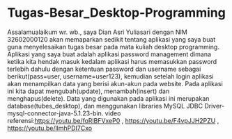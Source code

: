 # Tugas-Besar_Desktop-Programming
Assalamualaikum wr. wb., saya Dian Asri Yuliasari dengan NIM 32602000120 akan memaparkan sedikit tentang aplikasi yang saya buat guna menyelesaikan tugas besar pada mata kuliah desktop programming. Aplikasi yang saya buat adalah aplikasi password management dimana ketika kita hendak masuk kedalam aplikasi harus memasukkan password terlebih dahulu dengan ketentuan password dan username sebagai berikut(pass=user, username=user123), kemudian setelah login aplikasi akan menampilkan  data yang berisi akun-akun pada website. Pada aplikasi ini kita dapat mengubah(update), menambah(insert) dan menghapus(delete). Data yang digunakan pada aplikasi ini merupakan database(tubes_desktop), dan menggunakan libraries MySQL JDBC Driver-mysql-connector-java-5.1.23-bin.
video referensi:https://youtu.be/foRlBFVxeP0 , https://youtu.be/F4vpJJH2PZU , https://youtu.be/llmhPDI7Cxo
